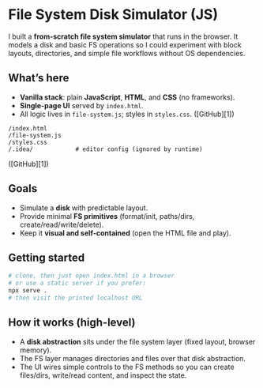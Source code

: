 # File System Disk Simulator (JS)

I built a **from-scratch file system simulator** that runs in the browser. It models a disk and basic FS operations so I could experiment with block layouts, directories, and simple file workflows without OS dependencies.

## What’s here

* **Vanilla stack**: plain **JavaScript**, **HTML**, and **CSS** (no frameworks).
* **Single-page UI** served by `index.html`.
* All logic lives in `file-system.js`; styles in `styles.css`. ([GitHub][1])

```
/index.html
/file-system.js
/styles.css
/.idea/            # editor config (ignored by runtime)
```

([GitHub][1])

## Goals

* Simulate a **disk** with predictable layout.
* Provide minimal **FS primitives** (format/init, paths/dirs, create/read/write/delete).
* Keep it **visual and self-contained** (open the HTML file and play).

## Getting started

```bash
# clone, then just open index.html in a browser
# or use a static server if you prefer:
npx serve .
# then visit the printed localhost URL
```

## How it works (high-level)

* A **disk abstraction** sits under the file system layer (fixed layout, browser memory).
* The FS layer manages directories and files over that disk abstraction.
* The UI wires simple controls to the FS methods so you can create files/dirs,
  write/read content, and inspect the state.

